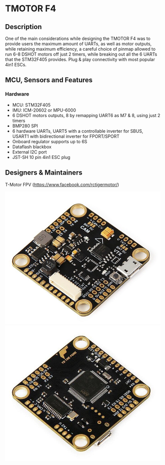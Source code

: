 # TMOTOR F4

## Description

One of the main considerations while designing the TMOTOR F4 was to provide users the maximum amount of UARTs, as well as motor outputs, while retaining maximum efficiency, a careful choice of pinmap allowed to run 6-8 DSHOT motors off just 2 timers, while breaking out all the 6 UARTs that the STM32F405 provides.
Plug & play connectivity with most popular 4in1 ESCs.

## MCU, Sensors and Features

### Hardware

- MCU: STM32F405
- IMU: ICM-20602 or MPU-6000
- 6 DSHOT motors outputs, 8 by remapping UART6 as M7 & 8, using just 2 timers
- BMP280 SPI
- 6 hardware UARTs, UART5 with a controllable inverter for SBUS, USART1 with bidirectional inverter for FPORT/SPORT
- Onboard regulator supports up to 6S
- Dataflash blackbox
- External I2C port
- JST-SH 10 pin 4in1 ESC plug

## Designers & Maintainers

T-Motor FPV (https://www.facebook.com/rctigermotor/)

![TMOTOR F4 top](images/TMOTORF4-TopSide.png)
![TMOTOR F4 bottom](images/TMOTORF4-BottomSide.jpg)
